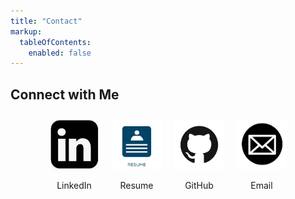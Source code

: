 ```yaml
---
title: "Contact"
markup:
  tableOfContents:
    enabled: false
---
```


<h2> Connect with Me </h2>
 <div style="display: flex; align-items: center; justify-content: center;">
            <div style="text-align: center; margin: 10px;">
                <a href="https://www.linkedin.com/in/mounika-padala-ucsd/">
                    <img src="./image3.png" alt="LinkedIn" height="80" width="80">
                </a>
                <p>LinkedIn</p>
            </div>
            <div style="text-align: center; margin: 10px;">
                <a href="https://drive.google.com/file/d/1tE5Sqnjr0KMEQmY49SfuXRK0_Q4mz7-a/view?usp=sharing">
                    <img src="./image4.png" alt="Resume" height="80" width="80">
                </a>
                <p>Resume</p>
            </div>
            <div style="text-align: center; margin: 10px;">
                <a href="https://github.com/mounikapadala11">
                    <img src="./image1.png" alt="GitHub" height="80" width="80">
                </a>
                <p>GitHub</p>
            </div>
            <div style="text-align: center; margin: 10px;">
                <a href="mailto:mpadala@ucsd.edu">
                    <img src="./image2.png" alt="Email" height="80" width="80">
                </a>
                <p>Email</p>
            </div>
        </div>
        


<!-- ---
title: "Contact"

---

## Connect with Me

[<img src="./image3.png" alt="GitHub" height="80" width="80">](https://www.linkedin.com/in/mounika-padala-ucsd/) 
[LinkedIn](https://www.linkedin.com/in/mounika-padala-ucsd/)


[<img src="./image4.png" alt="GitHub" height="80" width="80">](https://drive.google.com/file/d/1tE5Sqnjr0KMEQmY49SfuXRK0_Q4mz7-a/view?usp=sharing) 
[Resume](https://drive.google.com/file/d/1tE5Sqnjr0KMEQmY49SfuXRK0_Q4mz7-a/view?usp=sharing)


[<img src="./image1.png" alt="GitHub" height="80" width="80">](https://github.com/mounikapadala11) 
[Github](https://github.com/mounikapadala11)


[<img src="./image2.png" alt="GitHub" height="80" width="80">](mailto:mpadala@ucsd.edu) 
[Email : mpadala@ucsd.edu](mailto:mpadala@ucsd.edu)
 -->

